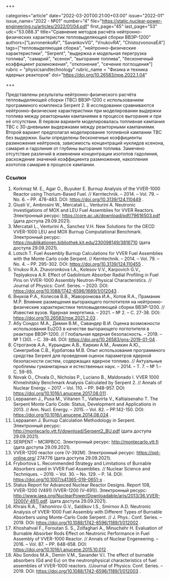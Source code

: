 +++

categories="article"
date="2022-03-20T00:21:00+03:00"
issue="2022-01"
issue_name="2022 - №01"
number="4"
file="https://static.nuclear-power-engineering.ru/articles/2022/01/04.pdf"
first_page="45"
last_page="53"
udc="53.088.3"
title="Сравнение методов расчёта нейтронно-физических характеристик тепловыделяющей сборки ВВЭР-1200"
authors=["LavronenkoAV", "SavankovVG", "VnukovRA", "ChistozvonovaEA"]
tags=["тепловыделяющая сборка", "нейтронно-физические характеристики", "Serpent", "выдержка и модельная перегрузка топлива", "самарий", "ксенон", "выгорание топлива", "бесконечный коэффициент размножения", "отклонение", "сечение поглощения"]
rubric = "physicsandtechnology"
rubric_name = "Физика и техника ядерных реакторов"
doi="https://doi.org/10.26583/npe.2022.1.04"

+++

Представлены результаты нейтронно-физического расчёта тепловыделяющей сборки (ТВС) ВВЭР-1200 с использованием программного комплекса Serpent 2. В исследовании сравниваются нейтронно-физические характеристики при моделировании выдержки топлива между реакторными кампаниями в процессе выгорания и при её отсутствии. В первом варианте моделировалась топливная кампания ТВС с 30-дневными выдержками между реакторными кампаниями. Второй вариант предполагал моделирование топливной кампании ТВС без выдержки. Были определены бесконечные коэффициенты размножения нейтронов, зависимость концентраций нуклидов ксенона, самария и гадолиния от глубины выгорания топлива. Замечено отсутствие различий в изменении концентрации изотопов гадолиния, расхождение значений коэффициента размножения, накопления изотопов самария в процессе кампании.

### Ссылки

1. Korkmaz M. E., Agar O., Buyuker E. Burnup Analysis of the VVER-1000 Reactor using Thorium-Based Fuel. // Kerntechnik. – 2014. – Vol. 79. – No. 6. – PP. 478-483. DOI: https://doi.org/10.3139/124.110449 .
2. Giusti V., Ambrosini W., Mercatali L., Venturini A. Neutronic Investigations of MOX and LEU Fuel Assemblies for VVER Reactors. Электронный ресурс: https://core.ac.uk/download/pdf/79616503.pdf (дата доступа 29.09.2021).
3. Mercatali L., Venturini A., Sanchez V.H. New Solutions for the OECD VVER-1000 LEU and MOX Burnup Computational Benchmark. Электронный ресурс: https://publikationen.bibliothek.kit.edu/230098149/3816710 (дата доступа 29.09.2021).
4. Lotsch T. Fuel Assembly Burnup Calculations for VVER Fuel Assemblies with the Monte Carlo code Serpent. // Kerntechnik. – 2014. – Vol. 79. – No. 4. – PP. 295-302. DOI: https://doi.org/10.3139/124.110455 .
5. Vnukov R.A. Zhavoronkova I.A., Kolesov V.V., Karpovich G.V., Teplyakova A.R. Effect of Gadolinium Absorber Radial Profiling in Fuel Pins on VVER-1000 Assembly Neutron-Physical Characteristics. // Journal of Physics: Conf. Series. – 2020. DOI: https://doi.org/10.1088/1742-6596/1689/1/012043 .
6. Внуков Р.А., Колесов В.В., Жаворонкова И.А., Котов Я.А., Праманик М.Р. Влияние размещения выгорающего поглотителя на нейтронно-физические характеристики тепловыделяющей сборки ВВЭР-1200. // Известия вузов. Ядерная энергетика. – 2021. – № 2. – С. 27-38. DOI: https://doi.org/10.26583/npe.2021.2.03 .
7. Абу Сондос М.A., Демин В.М., Савандер В.И. Оценка возможности использования Eu2O3 в качестве выгорающего поглотителя в реакторе ВВЭР-1200. // Глобальная ядерная безопасность. – 2019. – № 1 (30). – С. 39-46. DOI: https://doi.org/10.26583/gns-2019-01-04 .
8. Строганов А.А., Курындин А.В., Киркин А.М., Аникин А.Ю., Синегрибов С.В., Курбатова М.В. Опыт использования программного средства Serpent для проведения оценок параметров ядерной безопасности систем, содержащих ядерное топливо. // Актуальные проблемы гуманитарных и естественных наук. – 2014. – Т. 7. – № 1.– С. 59-65.
9. Novak O., Chvala O., Nicholas P., Luciano B., Maldonado I. VVER 1000 Khmelnitskiy Benchmark Analysis Calculated by Serpent 2. // Annals of Nuclear Energy. – 2017. – Vol. 110. – PP. 948-957. DOI: https://doi.org/10.1016/j.anucene.2017.08.011 .
10. Leppaanen J., Pusa M., Viitanen T., Valtavirta V., Kaltiaisenaho T. The Serpent Monte Carlo Code: Status, Development and Applications in 2013. // Ann. Nucl. Energy. – 2015. – Vol. 82. – PP.142-150. DOI: https://doi.org/10.1016/j.anucene.2014.08.024 .
11. Leppaanen J. Burnup Calculation Methodology in Serpent. Электронный ресурс: http://montecarlo.vtt.fi/download/Serpent2_BU.pdf (дата доступа 29.09.2021).
12. SERPENT – MCRPBCC. Электронный ресурс: http://montecarlo.vtt.fi (дата доступа 29.09.2021).
13. VVER-1200 reactor core (V-392M). Электронный ресурс: https://ppt-online.org/ 274776 (дата доступа 29.09.2021).
14. Frybortova L. Recommended Strategy and Limitations of Burnable Absorbers used in VVER Fuel Assemblies. // Nuclear Science and Techniques. – 2019. – Vol. 30. – No. 129. – P. 14. DOI: https://doi.org/10.1007/s41365-019-0651-x .
15. Status Report for Advanced Nuclear Reactor Designs. Report 108, VVER-1200 (V491) (VVER-1200 (V-491)). Электронный ресурс: http://www.iaea.org/NuclearPower/Downloadable/aris/2013/36.VVER-1200(V-491).pdf. (дата доступа 29.09.2021).
16. Khrais R.A., Tikhomirov G.V., Saldikov I.S., Smirnov A.D. Neutronic Analysis of VVER-1000 Fuel Assembly with Different Types of Burnable Absorbers using Monte-Carlo Code Serpent. // J. Phys.: Conf. Series. – 2019. DOI: https://doi.org/10.1088/1742-6596/1189/1/012002 .
17. Khoshahval F., Foroutan S. S., Zolfaghari A., Minuchehr H. Evaluation of Burnable Absorber Rods Effect on Neutronic Performance in Fuel Assembly of VVER-1000 Reactor. // Annals of Nuclear Engeneering. – 2016. – Vol. 87. – PP. 648-658. DOI: https://doi.org/10.1016/j.anucene.2015.10.012 .
18. Abu Sondos M.A., Demin V.M., Savander V.I. The effect of burnable absorbers (Gd and Eu) on the neutronphysical characteristics of fuel assemblies of VVER-1000 reactors. //Journal of Physics: Conf. Series. – 2019. DOI: https://doi.org/10.1088/1742-6596/1189/1/012003 .